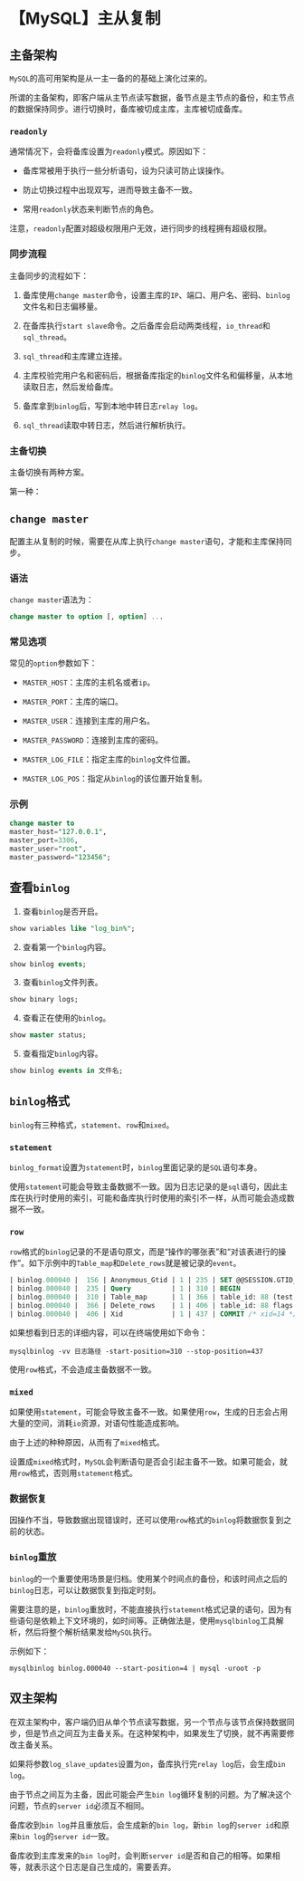 # 【MySQL】主从复制


## 主备架构

`MySQL`的高可用架构是从一主一备的的基础上演化过来的。

所谓的主备架构，即客户端从主节点读写数据，备节点是主节点的备份，和主节点的数据保持同步。进行切换时，备库被切成主库，主库被切成备库。

### `readonly`

通常情况下，会将备库设置为`readonly`模式。原因如下：

- 备库常被用于执行一些分析语句，设为只读可防止误操作。

- 防止切换过程中出现双写，进而导致主备不一致。

- 常用`readonly`状态来判断节点的角色。

注意，`readonly`配置对超级权限用户无效，进行同步的线程拥有超级权限。

### 同步流程

主备同步的流程如下：

1. 备库使用`change master`命令，设置主库的`IP`、端口、用户名、密码、`binlog`文件名和日志偏移量。

2. 在备库执行`start slave`命令。之后备库会启动两类线程，`io_thread`和`sql_thread`。

3. `sql_thread`和主库建立连接。

4. 主库校验完用户名和密码后，根据备库指定的`binlog`文件名和偏移量，从本地读取日志，然后发给备库。

5. 备库拿到`binlog`后，写到本地中转日志`relay log`。

6. `sql_thread`读取中转日志，然后进行解析执行。

### 主备切换

主备切换有两种方案。

第一种：


## `change master`

配置主从复制的时候，需要在从库上执行`change master`语句，才能和主库保持同步。

### 语法

`change master`语法为：

```sql
change master to option [, option] ...
```

### 常见选项

常见的`option`参数如下：

- `MASTER_HOST`：主库的主机名或者`ip`。

- `MASTER_PORT`：主库的端口。

- `MASTER_USER`：连接到主库的用户名。

- `MASTER_PASSWORD`：连接到主库的密码。

- `MASTER_LOG_FILE`：指定主库的`binlog`文件位置。

- `MASTER_LOG_POS`：指定从`binlog`的该位置开始复制。

### 示例

```sql
change master to
master_host="127.0.0.1",
master_port=3306,
master_user="root",
master_password="123456";
```


## 查看`binlog`

1. 查看`binlog`是否开启。

```sql
show variables like "log_bin%";
```

2. 查看第一个`binlog`内容。

```sql
show binlog events;
```

3. 查看`binlog`文件列表。

```sql
show binary logs;
```

4. 查看正在使用的`binlog`。

```sql
show master status;
```

5. 查看指定`binlog`内容。

```sql
show binlog events in 文件名;
```


## `binlog`格式

`binlog`有三种格式，`statement`、`row`和`mixed`。

### `statement`

`binlog_format`设置为`statement`时，`binlog`里面记录的是`SQL`语句本身。

使用`statement`可能会导致主备数据不一致。因为日志记录的是`sql`语句，因此主库在执行时使用的索引，可能和备库执行时使用的索引不一样，从而可能会造成数据不一致。

### `row`

`row`格式的`binlog`记录的不是语句原文，而是“操作的哪张表”和“对该表进行的操作”。如下示例中的`Table_map`和`Delete_rows`就是被记录的`event`。

```sql
| binlog.000040 |  156 | Anonymous_Gtid | 1 | 235 | SET @@SESSION.GTID_NEXT= 'ANONYMOUS' |
| binlog.000040 |  235 | Query          | 1 | 310 | BEGIN                                |
| binlog.000040 |  310 | Table_map      | 1 | 366 | table_id: 88 (test.t1)               |
| binlog.000040 |  366 | Delete_rows    | 1 | 406 | table_id: 88 flags: STMT_END_F       |
| binlog.000040 |  406 | Xid            | 1 | 437 | COMMIT /* xid=14 */                  |
```

如果想看到日志的详细内容，可以在终端使用如下命令：

```shell
mysqlbinlog -vv 日志路径 -start-position=310 --stop-position=437
```

使用`row`格式，不会造成主备数据不一致。


### `mixed`

如果使用`statement`，可能会导致主备不一致。如果使用`row`，生成的日志会占用大量的空间，消耗`io`资源，对语句性能造成影响。

由于上述的种种原因，从而有了`mixed`格式。

设置成`mixed`格式时，`MySQL`会判断语句是否会引起主备不一致。如果可能会，就用`row`格式，否则用`statement`格式。

### 数据恢复

因操作不当，导致数据出现错误时，还可以使用`row`格式的`binlog`将数据恢复到之前的状态。

### `binlog`重放

`binlog`的一个重要使用场景是归档。使用某个时间点的备份，和该时间点之后的`binlog`日志，可以让数据恢复到指定时刻。

需要注意的是，`binlog`重放时，不能直接执行`statement`格式记录的语句，因为有些语句是依赖上下文环境的，如时间等。正确做法是，使用`mysqlbinlog`工具解析，然后将整个解析结果发给`MySQL`执行。

示例如下：

```shell
mysqlbinlog binlog.000040 --start-position=4 | mysql -uroot -p
```

## 双主架构

在双主架构中，客户端仍旧从单个节点读写数据，另一个节点与该节点保持数据同步，但是节点之间互为主备关系。在这种架构中，如果发生了切换，就不再需要修改主备关系。

如果将参数`log_slave_updates`设置为`on`，备库执行完`relay log`后，会生成`bin log`。

由于节点之间互为主备，因此可能会产生`bin log`循环复制的问题。为了解决这个问题，节点的`server id`必须互不相同。

备库收到`bin log`并且重放后，会生成新的`bin log`，新`bin log`的`server id`和原来`bin log`的`server id`一致。

备库收到主库发来的`bin log`时，会判断`server id`是否和自己的相等。如果相等，就表示这个日志是自己生成的，需要丢弃。

